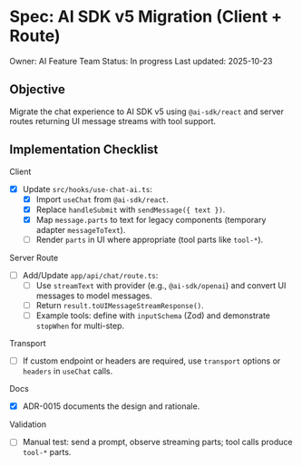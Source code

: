 # Spec: AI SDK v5 Migration (Client + Route)

Owner: AI Feature Team
Status: In progress
Last updated: 2025-10-23

## Objective

Migrate the chat experience to AI SDK v5 using `@ai-sdk/react` and server routes returning UI message streams with tool support.

## Implementation Checklist

Client

- [x] Update `src/hooks/use-chat-ai.ts`:
  - [x] Import `useChat` from `@ai-sdk/react`.
  - [x] Replace `handleSubmit` with `sendMessage({ text })`.
  - [x] Map `message.parts` to text for legacy components (temporary adapter `messageToText`).
  - [ ] Render `parts` in UI where appropriate (tool parts like `tool-*`).

Server Route

- [ ] Add/Update `app/api/chat/route.ts`:
  - [ ] Use `streamText` with provider (e.g., `@ai-sdk/openai`) and convert UI messages to model messages.
  - [ ] Return `result.toUIMessageStreamResponse()`.
  - [ ] Example tools: define with `inputSchema` (Zod) and demonstrate `stopWhen` for multi-step.

Transport

- [ ] If custom endpoint or headers are required, use `transport` options or `headers` in `useChat` calls.

Docs

- [x] ADR-0015 documents the design and rationale.

Validation

- [ ] Manual test: send a prompt, observe streaming parts; tool calls produce `tool-*` parts.
